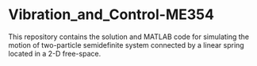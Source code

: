 # Vibration_and_Control-ME354
This repository contains the solution and MATLAB code for simulating the motion of two-particle semidefinite system connected by a linear spring located in a 2-D free-space. 
